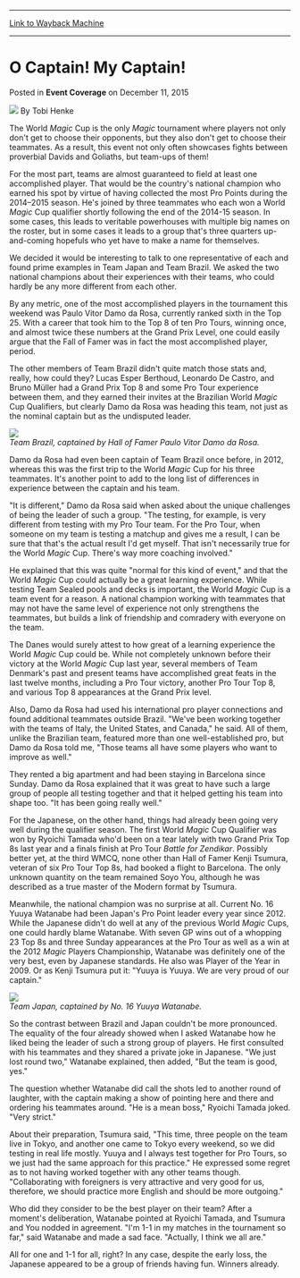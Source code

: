 
---
[Link to Wayback Machine](https://web.archive.org/web/20151219191450/http://magic.wizards.com/en/events/coverage/2015wmc/o-captain-my-captain-2015-12-11)

[_metadata_:author]:- "Tobi Henke"
[_metadata_:description]:- "The World Magic Cup is the only Magic tournament where players not only don't get to choose their opponents, but they also don't get to choose their teammates. As a result, this event not only often showcases fights between proverbial Davids and Goliaths, but team-ups of them!"
[_metadata_:generator]:- "Drupal 7 (http://drupal.org)"
[_metadata_:node]:- "939451"
[_metadata_:publish_date]:- "2015-12-11"
[_metadata_:source]:- "div-main-content"
[_metadata_:title]:- "O Captain! My Captain!"
[_metadata_:wayback_capture_timestamp]:- "2015-12-19 19:14:50"
[_metadata_:wayback_raw_url]:- "https://web.archive.org/web/20151219191450id_/http://magic.wizards.com/en/events/coverage/2015wmc/o-captain-my-captain-2015-12-11"
[_metadata_:wayback_url]:- "http://magic.wizards.com/en/events/coverage/2015wmc/o-captain-my-captain-2015-12-11"
---


O Captain! My Captain!
======================



 Posted in **Event Coverage**
 on December 11, 2015 






![](https://media.magic.wizards.com/styles/auth_small/public/images/person/henke_author.jpg)
By Tobi Henke











The World *Magic* Cup is the only *Magic* tournament where players not only don't get to choose their opponents, but they also don't get to choose their teammates. As a result, this event not only often showcases fights between proverbial Davids and Goliaths, but team-ups of them!


For the most part, teams are almost guaranteed to field at least one accomplished player. That would be the country's national champion who earned his spot by virtue of having collected the most Pro Points during the 2014–2015 season. He's joined by three teammates who each won a World *Magic* Cup qualifier shortly following the end of the 2014-15 season. In some cases, this leads to veritable powerhouses with multiple big names on the roster, but in some cases it leads to a group that's three quarters up-and-coming hopefuls who yet have to make a name for themselves.


We decided it would be interesting to talk to one representative of each and found prime examples in Team Japan and Team Brazil. We asked the two national champions about their experiences with their teams, who could hardly be any more different from each other.


By any metric, one of the most accomplished players in the tournament this weekend was Paulo Vitor Damo da Rosa, currently ranked sixth in the Top 25. With a career that took him to the Top 8 of ten Pro Tours, winning once, and almost twice these numbers at the Grand Prix Level, one could easily argue that the Fall of Famer was in fact the most accomplished player, period.


The other members of Team Brazil didn't quite match those stats and, really, how could they? Lucas Esper Berthoud, Leonardo De Castro, and Bruno Müller had a Grand Prix Top 8 and some Pro Tour experience between them, and they earned their invites at the Brazilian World *Magic* Cup Qualifiers, but clearly Damo da Rosa was heading this team, not just as the nominal captain but as the undisputed leader.


![](https://media.wizards.com/2015/events/2015wmc/2015wmc_o-captain_brazil.jpg)  
*Team Brazil, captained by Hall of Famer Paulo Vitor Damo da Rosa.*


Damo da Rosa had even been captain of Team Brazil once before, in 2012, whereas this was the first trip to the World *Magic* Cup for his three teammates. It's another point to add to the long list of differences in experience between the captain and his team.


"It is different," Damo da Rosa said when asked about the unique challenges of being the leader of such a group. "The testing, for example, is very different from testing with my Pro Tour team. For the Pro Tour, when someone on my team is testing a matchup and gives me a result, I can be sure that that's the actual result I'd get myself. That isn't necessarily true for the World *Magic* Cup. There's way more coaching involved."


He explained that this was quite "normal for this kind of event," and that the World *Magic* Cup could actually be a great learning experience. While testing Team Sealed pools and decks is important, the World *Magic* Cup is a team event for a reason. A national champion working with teammates that may not have the same level of experience not only strengthens the teammates, but builds a link of friendship and comradery with everyone on the team.


The Danes would surely attest to how great of a learning experience the World *Magic* Cup could be. While not completely unknown before their victory at the World *Magic* Cup last year, several members of Team Denmark's past and present teams have accomplished great feats in the last twelve months, including a Pro Tour victory, another Pro Tour Top 8, and various Top 8 appearances at the Grand Prix level.


Also, Damo da Rosa had used his international pro player connections and found additional teammates outside Brazil. "We've been working together with the teams of Italy, the United States, and Canada," he said. All of them, unlike the Brazilian team, featured more than one well-established pro, but Damo da Rosa told me, "Those teams all have some players who want to improve as well."


They rented a big apartment and had been staying in Barcelona since Sunday. Damo da Rosa explained that it was great to have such a large group of people all testing together and that it helped getting his team into shape too. "It has been going really well."


For the Japanese, on the other hand, things had already been going very well during the qualifier season. The first World *Magic* Cup Qualifier was won by Ryoichi Tamada who'd been on a tear lately with two Grand Prix Top 8s last year and a finals finish at Pro Tour *Battle for Zendikar*. Possibly better yet, at the third WMCQ, none other than Hall of Famer Kenji Tsumura, veteran of six Pro Tour Top 8s, had booked a flight to Barcelona. The only unknown quantity on the team remained Soyo You, although he was described as a true master of the Modern format by Tsumura.


Meanwhile, the national champion was no surprise at all. Current No. 16 Yuuya Watanabe had been Japan's Pro Point leader every year since 2012. While the Japanese didn't do well at any of the previous World *Magic* Cups, one could hardly blame Watanabe. With seven GP wins out of a whopping 23 Top 8s and three Sunday appearances at the Pro Tour as well as a win at the 2012 *Magic* Players Championship, Watanabe was definitely one of the very best, even by Japanese standards. He also was Player of the Year in 2009. Or as Kenji Tsumura put it: "Yuuya is Yuuya. We are very proud of our captain."


![](https://media.wizards.com/2015/events/2015wmc/2015wmc_o-captain_japan.jpg)  
*Team Japan, captained by No. 16 Yuuya Watanabe.*


So the contrast between Brazil and Japan couldn't be more pronounced. The equality of the four already showed when I asked Watanabe how he liked being the leader of such a strong group of players. He first consulted with his teammates and they shared a private joke in Japanese. "We just lost round two," Watanabe explained, then added, "But the team is good, yes."


The question whether Watanabe did call the shots led to another round of laughter, with the captain making a show of pointing here and there and ordering his teammates around. "He is a mean boss," Ryoichi Tamada joked. "Very strict."


About their preparation, Tsumura said, "This time, three people on the team live in Tokyo, and another one came to Tokyo every weekend, so we did testing in real life mostly. Yuuya and I always test together for Pro Tours, so we just had the same approach for this practice." He expressed some regret as to not having worked together with any other teams though. "Collaborating with foreigners is very attractive and very good for us, therefore, we should practice more English and should be more outgoing."


Who did they consider to be the best player on their team? After a moment's deliberation, Watanabe pointed at Ryoichi Tamada, and Tsumura and You nodded in agreement. "I'm 1-1 in my matches in the tournament so far," said Watanabe and made a sad face. "Actually, I think we all are."


All for one and 1-1 for all, right? In any case, despite the early loss, the Japanese appeared to be a group of friends having fun. Winners already.







